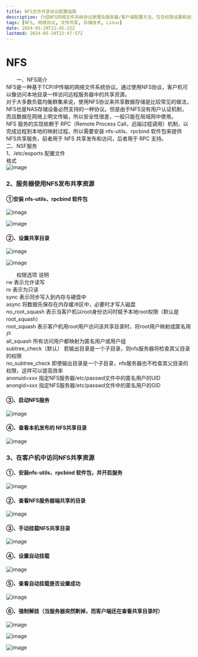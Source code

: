```yaml
---
title: NFS文件共享协议配置指南
description: 介绍NFS网络文件系统协议原理及服务器/客户端配置方法，包含权限设置和挂载操作
tags: [NFS, 网络协议, 文件共享, 存储技术, Linux]
date: 2024-05-20T22:45:22Z
lastmod: 2024-05-20T22:47:57Z
---
```


# NFS

　　一、NFS简介  
 NFS是一种基于TCP/IP传输的网络文件系统协议。通过使用NFS协议，客户机可以像访问本地目录一样访问远程服务器中的共享资源。  
 对于大多数负载均衡群集来说，使用NFS协议来共享数据存储是比较常见的做法，NFS也是NAS存储设备必然支持的一种协议。但是由于NFS没有用户认证机制，而且数据在网络上明文传输，所以安全性很差，一般只能在局域网中使用。  
 NFS 服务的实现依赖于 RPC（Remote Process Call，远端过程调用）机制，以完成远程到本地的映射过程。所以需要安装 nfs-utils、rpcbind 软件包来提供 NFS共享服务，前者用于 NFS 共享发布和访问，后者用于 RPC 支持。  
二、NSF服务  
1、/etc/exports 配置文件  
格式  
​![image](assets/image-20240520224623-h49n662.png)​

### 2、服务器使用NFS发布共享资源

#### ①安装 nfs-utils、rpcbind 软件包

​![image](assets/image-20240520224631-yimv0a9.png)​

​![image](assets/image-20240520224633-4niv0hq.png)​

#### ②、设置共享目录

​![image](assets/image-20240520224638-j19cd3q.png)​

​![image](assets/image-20240520224641-9ssf8w4.png)​

　　权限选项	说明  
rw	表示允许读写  
ro	表示为只读  
sync	表示同步写入到内存与硬盘中  
async	将数据先保存在内存缓冲区中，必要时才写入磁盘  
no_root_squash	表示当客户机以root身份访问时赋予本地root权限（默认是root_squash）  
root_squash	表示客户机用root用户访问该共享目录时，将root用户映射成匿名用户  
all_squash	所有访问用户都映射为匿名用户或用户组  
subtree_check（默认）	若输出目录是一个子目录，则nfs服务器将检查其父目录的权限  
no_subtree_check	即使输出目录是一个子目录，nfs服务器也不检查其父目录的权限，这样可以提高效率  
anonuid=xxx	指定NFS服务器/etc/passwd文件中的匿名用户的UID  
anongid=xxx	指定NFS服务器/etc/passwd文件中的匿名用户的GID

#### ③、启动NFS服务

​![image](assets/image-20240520224711-77k46ml.png)​

#### ④、查看本机发布的 NFS共享目录

​![image](assets/image-20240520224717-6tsggi2.png)​

### 3、在客户机中访问NFS共享资源

#### ①、安装nfs-utils、rpcbind 软件包，并开启服务

​![image](assets/image-20240520224723-0qqcgj0.png)​

#### ②、查看NFS服务器端共享的目录

​![image](assets/image-20240520224728-dal3ez3.png)​

#### ③、手动挂载NFS共享目录

​![image](assets/image-20240520224733-g7yl7k7.png)​

#### ④、设置自动挂载

​![image](assets/image-20240520224739-uq9k8fk.png)​

#### ⑤、查看自动挂载是否设置成功

​![image](assets/image-20240520224745-agx6dhm.png)​

#### ⑥、强制解挂（当服务器突然断掉，而客户端还在查看共享目录时）

​![image](assets/image-20240520224752-g6x91on.png)​

​![image](assets/image-20240520224754-gghgldq.png)​

​![image](assets/image-20240520224757-mbay2qo.png)​
